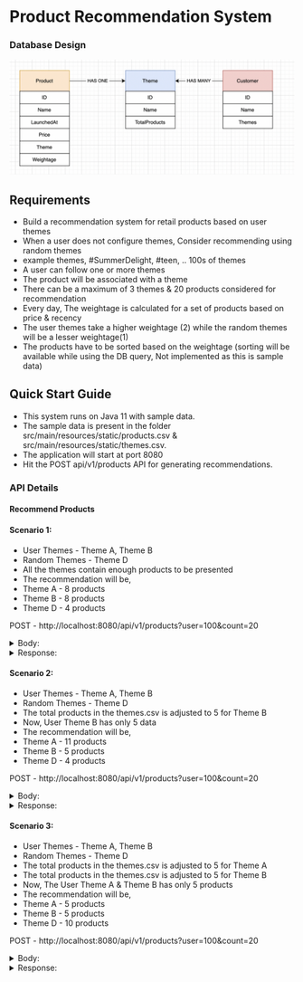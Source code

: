 # Product Recommendation System

### Database Design

![Alt text](https://github.com/InbasasiS/recommendation-system/blob/main/blob/database-design/RecommendationSystemDBDes.jpg?raw=true "Title")

## Requirements

- Build a recommendation system for retail products based on user themes
- When a user does not configure themes, Consider recommending using random themes
- example themes, #SummerDelight, #teen, .. 100s of themes
- A user can follow one or more themes
- The product will be associated with a theme
- There can be a maximum of 3 themes & 20 products considered for recommendation
- Every day, The weightage is calculated for a set of products based on price & recency
- The user themes take a higher weightage (2) while the random themes will be a lesser weightage(1)
- The products have to be sorted based on the weightage (sorting will be available while using the DB query, Not implemented as this is sample data)

## Quick Start Guide

- This system runs on Java 11 with sample data.
- The sample data is present in the folder src/main/resources/static/products.csv & src/main/resources/static/themes.csv.
- The application will start at port 8080
- Hit the POST api/v1/products API for generating recommendations.

### API Details

#### Recommend Products

#### Scenario 1:

- User Themes - Theme A, Theme B
- Random Themes - Theme D
- All the themes contain enough products to be presented
- The recommendation will be,
- Theme A - 8 products
- Theme B - 8 products
- Theme D - 4 products

POST - http://localhost:8080/api/v1/products?user=100&count=20

<details>
  <summary>Body:</summary>

```json
{
    "themes": [
        1001,
        2001
    ]
}
```

</details>

<details>
  <summary>Response:</summary>

```json
[
    {
        "id": 101,
        "name": "Product_A_Theme_A",
        "price": 300.0,
        "theme": {
            "id": 1001,
            "name": "Theme_A",
            "totalProducts": 10
        },
        "weigtage": 0.5
    },
    {
        "id": 102,
        "name": "Product_B_Theme_A",
        "price": 300.0,
        "theme": {
            "id": 1001,
            "name": "Theme_A",
            "totalProducts": 10
        },
        "weigtage": 0.5
    },
    {
        "id": 103,
        "name": "Product_C_Theme_A",
        "price": 300.0,
        "theme": {
            "id": 1001,
            "name": "Theme_A",
            "totalProducts": 10
        },
        "weigtage": 0.5
    },
    {
        "id": 104,
        "name": "Product_D_Theme_A",
        "price": 300.0,
        "theme": {
            "id": 1001,
            "name": "Theme_A",
            "totalProducts": 10
        },
        "weigtage": 0.5
    },
    {
        "id": 105,
        "name": "Product_E_Theme_A",
        "price": 300.0,
        "theme": {
            "id": 1001,
            "name": "Theme_A",
            "totalProducts": 10
        },
        "weigtage": 0.5
    },
    {
        "id": 106,
        "name": "Product_F_Theme_A",
        "price": 300.0,
        "theme": {
            "id": 1001,
            "name": "Theme_A",
            "totalProducts": 10
        },
        "weigtage": 0.5
    },
    {
        "id": 107,
        "name": "Product_G_Theme_A",
        "price": 300.0,
        "theme": {
            "id": 1001,
            "name": "Theme_A",
            "totalProducts": 10
        },
        "weigtage": 0.5
    },
    {
        "id": 108,
        "name": "Product_H_Theme_A",
        "price": 300.0,
        "theme": {
            "id": 1001,
            "name": "Theme_A",
            "totalProducts": 10
        },
        "weigtage": 0.5
    },
    {
        "id": 201,
        "name": "Product_A_Theme_B",
        "price": 300.0,
        "theme": {
            "id": 2001,
            "name": "Theme_B",
            "totalProducts": 10
        },
        "weigtage": 0.5
    },
    {
        "id": 202,
        "name": "Product_B_Theme_B",
        "price": 300.0,
        "theme": {
            "id": 2001,
            "name": "Theme_B",
            "totalProducts": 10
        },
        "weigtage": 0.5
    },
    {
        "id": 203,
        "name": "Product_C_Theme_B",
        "price": 300.0,
        "theme": {
            "id": 2001,
            "name": "Theme_B",
            "totalProducts": 10
        },
        "weigtage": 0.5
    },
    {
        "id": 204,
        "name": "Product_D_Theme_B",
        "price": 300.0,
        "theme": {
            "id": 2001,
            "name": "Theme_B",
            "totalProducts": 10
        },
        "weigtage": 0.5
    },
    {
        "id": 205,
        "name": "Product_E_Theme_B",
        "price": 300.0,
        "theme": {
            "id": 2001,
            "name": "Theme_B",
            "totalProducts": 10
        },
        "weigtage": 0.5
    },
    {
        "id": 206,
        "name": "Product_F_Theme_B",
        "price": 300.0,
        "theme": {
            "id": 2001,
            "name": "Theme_B",
            "totalProducts": 10
        },
        "weigtage": 0.5
    },
    {
        "id": 207,
        "name": "Product_G_Theme_B",
        "price": 300.0,
        "theme": {
            "id": 2001,
            "name": "Theme_B",
            "totalProducts": 10
        },
        "weigtage": 0.5
    },
    {
        "id": 208,
        "name": "Product_H_Theme_B",
        "price": 300.0,
        "theme": {
            "id": 2001,
            "name": "Theme_B",
            "totalProducts": 10
        },
        "weigtage": 0.5
    },
    {
        "id": 401,
        "name": "Product_A_Theme_D",
        "price": 300.0,
        "theme": {
            "id": 4001,
            "name": "Theme_D",
            "totalProducts": 20
        },
        "weigtage": 0.5
    },
    {
        "id": 402,
        "name": "Product_B_Theme_D",
        "price": 300.0,
        "theme": {
            "id": 4001,
            "name": "Theme_D",
            "totalProducts": 20
        },
        "weigtage": 0.5
    },
    {
        "id": 403,
        "name": "Product_C_Theme_D",
        "price": 300.0,
        "theme": {
            "id": 4001,
            "name": "Theme_D",
            "totalProducts": 20
        },
        "weigtage": 0.5
    },
    {
        "id": 404,
        "name": "Product_D_Theme_D",
        "price": 300.0,
        "theme": {
            "id": 4001,
            "name": "Theme_D",
            "totalProducts": 20
        },
        "weigtage": 0.5
    }
]
```

</details>

#### Scenario 2:

- User Themes - Theme A, Theme B
- Random Themes - Theme D
- The total products in the themes.csv is adjusted to 5 for Theme B
- Now, User Theme B has only 5 data
- The recommendation will be,
- Theme A - 11 products
- Theme B - 5 products
- Theme D - 4 products

POST - http://localhost:8080/api/v1/products?user=100&count=20

<details>
  <summary>Body:</summary>

```json
{
    "themes": [
        1001,
        2001
    ]
}
```

</details>

<details>
  <summary>Response:</summary>

```json
[
    {
        "id": 101,
        "name": "Product_A_Theme_A",
        "price": 300.0,
        "theme": {
            "id": 1001,
            "name": "Theme_A",
            "totalProducts": 10
        },
        "weigtage": 0.5
    },
    {
        "id": 102,
        "name": "Product_B_Theme_A",
        "price": 300.0,
        "theme": {
            "id": 1001,
            "name": "Theme_A",
            "totalProducts": 10
        },
        "weigtage": 0.5
    },
    {
        "id": 103,
        "name": "Product_C_Theme_A",
        "price": 300.0,
        "theme": {
            "id": 1001,
            "name": "Theme_A",
            "totalProducts": 10
        },
        "weigtage": 0.5
    },
    {
        "id": 104,
        "name": "Product_D_Theme_A",
        "price": 300.0,
        "theme": {
            "id": 1001,
            "name": "Theme_A",
            "totalProducts": 10
        },
        "weigtage": 0.5
    },
    {
        "id": 105,
        "name": "Product_E_Theme_A",
        "price": 300.0,
        "theme": {
            "id": 1001,
            "name": "Theme_A",
            "totalProducts": 10
        },
        "weigtage": 0.5
    },
    {
        "id": 106,
        "name": "Product_F_Theme_A",
        "price": 300.0,
        "theme": {
            "id": 1001,
            "name": "Theme_A",
            "totalProducts": 10
        },
        "weigtage": 0.5
    },
    {
        "id": 107,
        "name": "Product_G_Theme_A",
        "price": 300.0,
        "theme": {
            "id": 1001,
            "name": "Theme_A",
            "totalProducts": 10
        },
        "weigtage": 0.5
    },
    {
        "id": 108,
        "name": "Product_H_Theme_A",
        "price": 300.0,
        "theme": {
            "id": 1001,
            "name": "Theme_A",
            "totalProducts": 10
        },
        "weigtage": 0.5
    },
    {
        "id": 109,
        "name": "Product_I_Theme_A",
        "price": 300.0,
        "theme": {
            "id": 1001,
            "name": "Theme_A",
            "totalProducts": 10
        },
        "weigtage": 0.5
    },
    {
        "id": 110,
        "name": "Product_J_Theme_A",
        "price": 300.0,
        "theme": {
            "id": 1001,
            "name": "Theme_A",
            "totalProducts": 10
        },
        "weigtage": 0.5
    },
    {
        "id": 111,
        "name": "Product_K_Theme_A",
        "price": 300.0,
        "theme": {
            "id": 1001,
            "name": "Theme_A",
            "totalProducts": 10
        },
        "weigtage": 0.5
    },
    {
        "id": 201,
        "name": "Product_A_Theme_B",
        "price": 300.0,
        "theme": {
            "id": 2001,
            "name": "Theme_B",
            "totalProducts": 5
        },
        "weigtage": 0.5
    },
    {
        "id": 202,
        "name": "Product_B_Theme_B",
        "price": 300.0,
        "theme": {
            "id": 2001,
            "name": "Theme_B",
            "totalProducts": 5
        },
        "weigtage": 0.5
    },
    {
        "id": 203,
        "name": "Product_C_Theme_B",
        "price": 300.0,
        "theme": {
            "id": 2001,
            "name": "Theme_B",
            "totalProducts": 5
        },
        "weigtage": 0.5
    },
    {
        "id": 204,
        "name": "Product_D_Theme_B",
        "price": 300.0,
        "theme": {
            "id": 2001,
            "name": "Theme_B",
            "totalProducts": 5
        },
        "weigtage": 0.5
    },
    {
        "id": 205,
        "name": "Product_E_Theme_B",
        "price": 300.0,
        "theme": {
            "id": 2001,
            "name": "Theme_B",
            "totalProducts": 5
        },
        "weigtage": 0.5
    },
    {
        "id": 401,
        "name": "Product_A_Theme_D",
        "price": 300.0,
        "theme": {
            "id": 4001,
            "name": "Theme_D",
            "totalProducts": 20
        },
        "weigtage": 0.5
    },
    {
        "id": 402,
        "name": "Product_B_Theme_D",
        "price": 300.0,
        "theme": {
            "id": 4001,
            "name": "Theme_D",
            "totalProducts": 20
        },
        "weigtage": 0.5
    },
    {
        "id": 403,
        "name": "Product_C_Theme_D",
        "price": 300.0,
        "theme": {
            "id": 4001,
            "name": "Theme_D",
            "totalProducts": 20
        },
        "weigtage": 0.5
    },
    {
        "id": 404,
        "name": "Product_D_Theme_D",
        "price": 300.0,
        "theme": {
            "id": 4001,
            "name": "Theme_D",
            "totalProducts": 20
        },
        "weigtage": 0.5
    }
]
```

</details>

#### Scenario 3:

- User Themes - Theme A, Theme B
- Random Themes - Theme D
- The total products in the themes.csv is adjusted to 5 for Theme A
- The total products in the themes.csv is adjusted to 5 for Theme B
- Now, The User Theme A & Theme B has only 5 products
- The recommendation will be,
- Theme A - 5 products
- Theme B - 5 products
- Theme D - 10 products

POST - http://localhost:8080/api/v1/products?user=100&count=20

<details>
  <summary>Body:</summary>

```json
{
    "themes": [
        1001,
        2001
    ]
}
```

</details>

<details>
  <summary>Response:</summary>

```json
[
    {
        "id": 101,
        "name": "Product_A_Theme_A",
        "price": 300.0,
        "theme": {
            "id": 1001,
            "name": "Theme_A",
            "totalProducts": 5
        },
        "weigtage": 0.5
    },
    {
        "id": 102,
        "name": "Product_B_Theme_A",
        "price": 300.0,
        "theme": {
            "id": 1001,
            "name": "Theme_A",
            "totalProducts": 5
        },
        "weigtage": 0.5
    },
    {
        "id": 103,
        "name": "Product_C_Theme_A",
        "price": 300.0,
        "theme": {
            "id": 1001,
            "name": "Theme_A",
            "totalProducts": 5
        },
        "weigtage": 0.5
    },
    {
        "id": 104,
        "name": "Product_D_Theme_A",
        "price": 300.0,
        "theme": {
            "id": 1001,
            "name": "Theme_A",
            "totalProducts": 5
        },
        "weigtage": 0.5
    },
    {
        "id": 105,
        "name": "Product_E_Theme_A",
        "price": 300.0,
        "theme": {
            "id": 1001,
            "name": "Theme_A",
            "totalProducts": 5
        },
        "weigtage": 0.5
    },
    {
        "id": 201,
        "name": "Product_A_Theme_B",
        "price": 300.0,
        "theme": {
            "id": 2001,
            "name": "Theme_B",
            "totalProducts": 5
        },
        "weigtage": 0.5
    },
    {
        "id": 202,
        "name": "Product_B_Theme_B",
        "price": 300.0,
        "theme": {
            "id": 2001,
            "name": "Theme_B",
            "totalProducts": 5
        },
        "weigtage": 0.5
    },
    {
        "id": 203,
        "name": "Product_C_Theme_B",
        "price": 300.0,
        "theme": {
            "id": 2001,
            "name": "Theme_B",
            "totalProducts": 5
        },
        "weigtage": 0.5
    },
    {
        "id": 204,
        "name": "Product_D_Theme_B",
        "price": 300.0,
        "theme": {
            "id": 2001,
            "name": "Theme_B",
            "totalProducts": 5
        },
        "weigtage": 0.5
    },
    {
        "id": 205,
        "name": "Product_E_Theme_B",
        "price": 300.0,
        "theme": {
            "id": 2001,
            "name": "Theme_B",
            "totalProducts": 5
        },
        "weigtage": 0.5
    },
    {
        "id": 401,
        "name": "Product_A_Theme_D",
        "price": 300.0,
        "theme": {
            "id": 4001,
            "name": "Theme_D",
            "totalProducts": 20
        },
        "weigtage": 0.5
    },
    {
        "id": 402,
        "name": "Product_B_Theme_D",
        "price": 300.0,
        "theme": {
            "id": 4001,
            "name": "Theme_D",
            "totalProducts": 20
        },
        "weigtage": 0.5
    },
    {
        "id": 403,
        "name": "Product_C_Theme_D",
        "price": 300.0,
        "theme": {
            "id": 4001,
            "name": "Theme_D",
            "totalProducts": 20
        },
        "weigtage": 0.5
    },
    {
        "id": 404,
        "name": "Product_D_Theme_D",
        "price": 300.0,
        "theme": {
            "id": 4001,
            "name": "Theme_D",
            "totalProducts": 20
        },
        "weigtage": 0.5
    },
    {
        "id": 405,
        "name": "Product_E_Theme_D",
        "price": 300.0,
        "theme": {
            "id": 4001,
            "name": "Theme_D",
            "totalProducts": 20
        },
        "weigtage": 0.5
    },
    {
        "id": 406,
        "name": "Product_F_Theme_D",
        "price": 300.0,
        "theme": {
            "id": 4001,
            "name": "Theme_D",
            "totalProducts": 20
        },
        "weigtage": 0.5
    },
    {
        "id": 407,
        "name": "Product_G_Theme_D",
        "price": 300.0,
        "theme": {
            "id": 4001,
            "name": "Theme_D",
            "totalProducts": 20
        },
        "weigtage": 0.5
    },
    {
        "id": 408,
        "name": "Product_H_Theme_D",
        "price": 300.0,
        "theme": {
            "id": 4001,
            "name": "Theme_D",
            "totalProducts": 20
        },
        "weigtage": 0.5
    },
    {
        "id": 409,
        "name": "Product_I_Theme_D",
        "price": 300.0,
        "theme": {
            "id": 4001,
            "name": "Theme_D",
            "totalProducts": 20
        },
        "weigtage": 0.5
    },
    {
        "id": 410,
        "name": "Product_J_Theme_D",
        "price": 300.0,
        "theme": {
            "id": 4001,
            "name": "Theme_D",
            "totalProducts": 20
        },
        "weigtage": 0.5
    }
]
```

</details>

